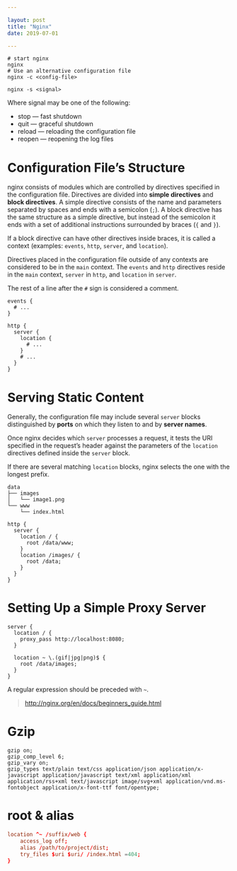 ```yaml
---

layout: post
title: "Nginx"
date: 2019-07-01

---
```


```shell
# start nginx
nginx
# Use an alternative configuration file
nginx -c <config-file>
```

```shell
nginx -s <signal>
```

Where signal may be one of the following:

- stop — fast shutdown
- quit — graceful shutdown
- reload — reloading the configuration file
- reopen — reopening the log files

# Configuration File’s Structure
nginx consists of modules which are controlled by directives specified in the configuration file. Directives are divided into **simple directives** and **block directives**. 
A simple directive consists of the name and parameters separated by spaces and ends with a semicolon (`;`). 
A block directive has the same structure as a simple directive, but instead of the semicolon it ends with a set of additional instructions surrounded by braces (`{` and `}`). 

If a block directive can have other directives inside braces, it is called a context (examples: `events`, `http`, `server`, and `location`).

Directives placed in the configuration file outside of any contexts are considered to be in the `main` context. The `events` and `http` directives reside in the `main` context, `server` in `http`, and `location` in `server`.

The rest of a line after the `#` sign is considered a comment.

```config
events {
  # ...
}

http {
  server {
    location {
      # ...
    }
    # ...
  }
}
```

# Serving Static Content

Generally, the configuration file may include several `server` blocks distinguished by **ports** on which they listen to and by **server names**.

Once nginx decides which `server` processes a request, it tests the URI specified in the request’s header against the parameters of the `location` directives defined inside the `server` block.

If there are several matching `location` blocks, nginx selects the one with the longest prefix.

```
data
├── images
│   └── image1.png
└── www
    └── index.html
```

```config
http {
  server {
    location / {
      root /data/www;
    }
    location /images/ {
      root /data;
    }
  }
}
```

# Setting Up a Simple Proxy Server

```config
server {
  location / {
    proxy_pass http://localhost:8080;
  }

  location ~ \.(gif|jpg|png)$ {
    root /data/images;
  }
}
```

A regular expression should be preceded with `~`.

> <http://nginx.org/en/docs/beginners_guide.html>

# Gzip

```
gzip on;
gzip_comp_level 6;
gzip_vary on;
gzip_types text/plain text/css application/json application/x-javascript application/javascript text/xml application/xml application/rss+xml text/javascript image/svg+xml application/vnd.ms-fontobject application/x-font-ttf font/opentype;
```

# root & alias

```conf
location ^~ /suffix/web {
    access_log off;
    alias /path/to/project/dist;
    try_files $uri $uri/ /index.html =404;
}
```